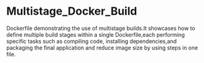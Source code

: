 # Multistage_Docker_Build
Dockerfile demonstrating the use of multistage builds.It showcases how to define  multiple build stages within a single Dockerfile,each performing specific tasks such as compiling code,  installing dependencies,and packaging the final application and reduce image size by using steps in one file.
